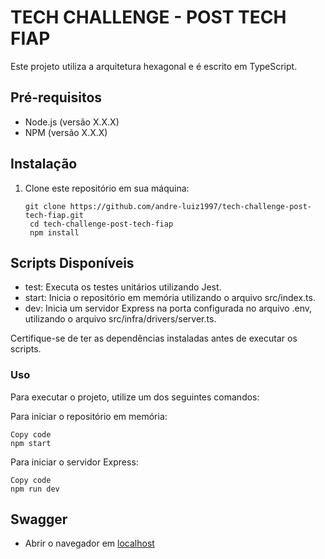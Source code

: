 # TECH CHALLENGE - POST TECH FIAP

Este projeto utiliza a arquitetura hexagonal e é escrito em TypeScript.

## Pré-requisitos

- Node.js (versão X.X.X)
- NPM (versão X.X.X)

## Instalação

1. Clone este repositório em sua máquina:

   ```shell
   git clone https://github.com/andre-luiz1997/tech-challenge-post-tech-fiap.git
    cd tech-challenge-post-tech-fiap
    npm install
   ```

## Scripts Disponíveis

- test: Executa os testes unitários utilizando Jest.
- start: Inicia o repositório em memória utilizando o arquivo src/index.ts.
- dev: Inicia um servidor Express na porta configurada no arquivo .env, utilizando o arquivo src/infra/drivers/server.ts.

Certifique-se de ter as dependências instaladas antes de executar os scripts.

### Uso

Para executar o projeto, utilize um dos seguintes comandos:

Para iniciar o repositório em memória:

```shell
Copy code
npm start
```

Para iniciar o servidor Express:

```shell
Copy code
npm run dev
```

## Swagger
- Abrir o navegador em [localhost](http://localhost/)